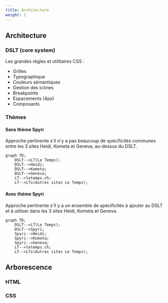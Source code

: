 ```yaml
---
title: Architecture
weight: 1
---
```


## Architecture

### DSLT (core system)

Les grandes règles et utilitaires CSS : 
- Grilles
- Typographique
- Couleurs sémantiques
- Gestion des icônes
- Breakpoints
- Espacements (4px)
- Composants

### Thèmes

#### Sans thème Spyri
Approche pertinente s'il n'y a pas beaucoup de spécificités communes entre les 3 sites Heidi, Kometa et Geneva, au-dessus du DSLT.

```mermaid
graph TD;
    DSLT-->LT(Le Temps);
    DSLT-->Heidi;
    DSLT-->Kometa;
    DSLT-->Geneva;
    LT-->letemps.ch;
    LT-->LTs(Autres sites Le Temps);
```

#### Avec thème Spyri
Approche pertinente s'il y a un ensemble de spécificités à ajouter au DSLT et à utiliser dans les 3 sites Heidi, Kometa et Geneva.

```mermaid
graph TD;
    DSLT-->LT(Le Temps);
    DSLT-->Spyri;
    Spyri-->Heidi;
    Spyri-->Kometa;
    Spyri-->Geneva;
    LT-->letemps.ch;
    LT-->LTs(Autres sites Le Temps);
```

## Arborescence 

### HTML


### CSS


